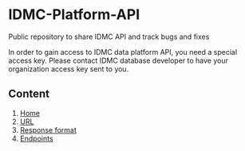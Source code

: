 # IDMC-Platform-API
Public repository to share IDMC API and track bugs and fixes

In order to gain access to IDMC data platform API, you need a special access key. Please contact IDMC database developer to have your organization access key sent to you.

## Content

1. [Home](/wiki)
2. [URL](/wiki/URL)
3. [Response format](/wiki/Response-format)
4. [Endpoints](/wiki/Endpoints)
